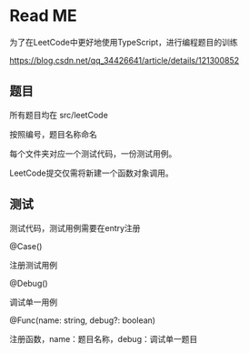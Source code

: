 # Read ME
为了在LeetCode中更好地使用TypeScript，进行编程题目的训练

https://blog.csdn.net/qq_34426641/article/details/121300852

## 题目 
所有题目均在 src/leetCode

按照编号，题目名称命名

每个文件夹对应一个测试代码，一份测试用例。

LeetCode提交仅需将新建一个函数对象调用。

## 测试
测试代码，测试用例需要在entry注册

@Case()

注册测试用例

@Debug()

调试单一用例

@Func(name: string, debug?: boolean)

注册函数，name：题目名称，debug：调试单一题目

